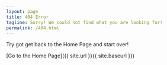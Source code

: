 ```yaml
---
layout: page
title: 404 Error
tagline: Sorry! We could not find what you are looking for!
permalink: /404.html
---
```


Try got get back to the Home Page and start over!

[Go to the Home Page]({{ site.url }}{{ site.baseurl }})
